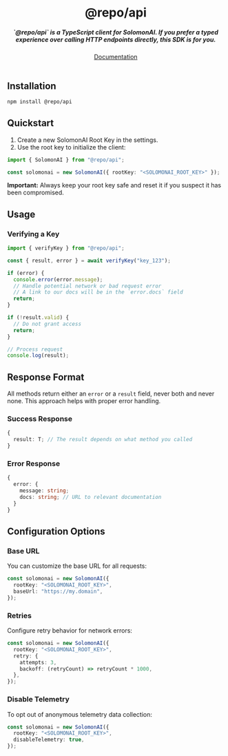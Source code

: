 <div align="center">
    <h1 align="center">@repo/api</h1>
    <h5>`@repo/api` is a TypeScript client for SolomonAI. If you prefer a typed experience over calling HTTP endpoints directly, this SDK is for you.</h5>
</div>

<div align="center">
  <a href="https://www.solomonai.com/docs/libraries/ts/sdk/overview">Documentation</a>
</div>
<br/>

## Installation

```bash
npm install @repo/api
```

## Quickstart

1.  Create a new SolomonAI Root Key in the settings.
2.  Use the root key to initialize the client:

```ts
import { SolomonAI } from "@repo/api";

const solomonai = new SolomonAI({ rootKey: "<SOLOMONAI_ROOT_KEY>" });
```

**Important:** Always keep your root key safe and reset it if you suspect it has been compromised.

## Usage

### Verifying a Key

```ts
import { verifyKey } from "@repo/api";

const { result, error } = await verifyKey("key_123");

if (error) {
  console.error(error.message);
  // Handle potential network or bad request error
  // A link to our docs will be in the `error.docs` field
  return;
}

if (!result.valid) {
  // Do not grant access
  return;
}

// Process request
console.log(result);
```

## Response Format

All methods return either an `error` or a `result` field, never both and never none. This approach helps with proper error handling.

### Success Response

```ts
{
  result: T; // The result depends on what method you called
}
```

### Error Response

```ts
{
  error: {
    message: string;
    docs: string; // URL to relevant documentation
  }
}
```

## Configuration Options

### Base URL

You can customize the base URL for all requests:

```ts
const solomonai = new SolomonAI({
  rootKey: "<SOLOMONAI_ROOT_KEY>",
  baseUrl: "https://my.domain",
});
```

### Retries

Configure retry behavior for network errors:

```ts
const solomonai = new SolomonAI({
  rootKey: "<SOLOMONAI_ROOT_KEY>",
  retry: {
    attempts: 3,
    backoff: (retryCount) => retryCount * 1000,
  },
});
```

### Disable Telemetry

To opt out of anonymous telemetry data collection:

```ts
const solomonai = new SolomonAI({
  rootKey: "<SOLOMONAI_ROOT_KEY>",
  disableTelemetry: true,
});
```